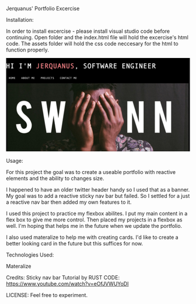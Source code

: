 Jerquanus' Portfolio Excercise


Installation:

In order to install excercise - please install visual studio code before continuing.
Open folder and the index.html file will hold the excercise's html code. 
The assets folder will hold the css code neccesary for the html to function properly.

![screenshot](./assets/images/banner-example.jpg)

Usage:

For this project the goal was to create a useable portfolio with reactive elements
and the ability to changes size. 

I happened to have an older twitter header handy so I used that as a banner.
My goal was to add a reactive sticky nav bar but failed. So I settled for a just a reactive
nav bar then added my own features to it. 

I used this project to practice my flexbox abilites. I put my main content in a 
flex box to give me more control. Then placed my projects in a flexbox as well. I'm
hoping that helps me in the future when we update the portfolio. 

I also used materalize to help me with creating cards. I'd like to create a better looking card in the future but this suffices for now.



Technologies Used:

Materalize

Credits:
Sticky nav bar Tutorial by RUST CODE: https://www.youtube.com/watch?v=eOfJVWUYoDI

LICENSE:
Feel free to experiment. 




